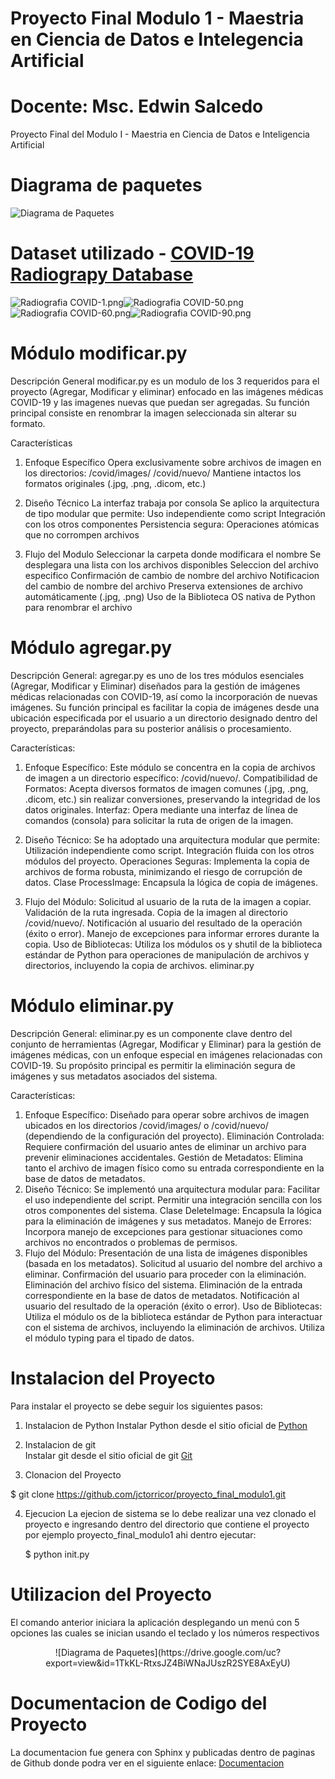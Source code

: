 # Proyecto Final Modulo 1 - Maestria en Ciencia de Datos e Intelegencia Artificial
# Docente: Msc. Edwin Salcedo
Proyecto Final del Modulo I - Maestria en Ciencia de Datos e Inteligencia Artificial

# Diagrama de paquetes
![Diagrama de Paquetes](https://drive.google.com/uc?export=view&id=1tD_UTnKBhfv1WXCMjrgrgXEwIWTuh1uL)

# Dataset utilizado - [COVID-19 Radiograpy Database](https://www.kaggle.com/datasets/tawsifurrahman/covid19-radiography-database) 

![Radiografia COVID-1.png](https://github.com/jctorricor/proyecto_final_modulo1/blob/main/covid/images/COVID-1.png)![Radiografia COVID-50.png](https://github.com/jctorricor/proyecto_final_modulo1/blob/main/covid/images/COVID-50.png)![Radiografia COVID-60.png](https://github.com/jctorricor/proyecto_final_modulo1/blob/main/covid/images/COVID-60.png)![Radiografia COVID-90.png](https://github.com/jctorricor/proyecto_final_modulo1/blob/main/covid/images/COVID-90.png)

# Módulo modificar.py
Descripción General
modificar.py es un modulo de los 3 requeridos para el proyecto (Agregar, Modificar y eliminar) enfocado en las imágenes médicas COVID-19 y las imagenes nuevas que puedan ser agregadas. Su función principal consiste en renombrar la imagen seleccionada sin alterar su formato.

Características
1. Enfoque Específico
        Opera exclusivamente sobre archivos de imagen en los directorios:
        /covid/images/
        /covid/nuevo/
        Mantiene intactos los formatos originales (.jpg, .png, .dicom, etc.)

2. Diseño Técnico
        La interfaz trabaja por consola 
        Se aplico la arquitectura de tipo modular que permite:
            Uso independiente como script
            Integración con los otros componentes
        Persistencia segura: Operaciones atómicas que no corrompen archivos

3. Flujo del Modulo
    Seleccionar la carpeta donde modificara el nombre
    Se desplegara una lista con los archivos disponibles
    Seleccion del archivo especifico
    Confirmación de cambio de nombre del archivo
    Notificacion del cambio de nombre del archivo
    Preserva extensiones de archivo automáticamente (.jpg, .png)
    Uso de la Biblioteca OS nativa de Python para renombrar el archivo 
# Módulo agregar.py
Descripción General:
agregar.py es uno de los tres módulos esenciales (Agregar, Modificar y Eliminar) diseñados para la gestión de imágenes médicas relacionadas con COVID-19, así como la incorporación de nuevas imágenes. Su función principal es facilitar la copia de imágenes desde una ubicación especificada por el usuario a un directorio designado dentro del proyecto, preparándolas para su posterior análisis o procesamiento.

Características:
1. Enfoque Específico: Este módulo se concentra en la copia de archivos de imagen a un directorio específico: /covid/nuevo/.
         Compatibilidad de Formatos: Acepta diversos formatos de imagen comunes (.jpg, .png, .dicom, etc.) sin realizar conversiones, preservando la integridad de los datos originales.
         Interfaz: Opera mediante una interfaz de línea de comandos (consola) para solicitar la ruta de origen de la imagen.

2. Diseño Técnico:
        Se ha adoptado una arquitectura modular que permite:
            Utilización independiente como script.
            Integración fluida con los otros módulos del proyecto.
        Operaciones Seguras: Implementa la copia de archivos de forma robusta, minimizando el riesgo de corrupción de datos.
        Clase ProcessImage: Encapsula la lógica de copia de imágenes.

3. Flujo del Módulo:
    Solicitud al usuario de la ruta de la imagen a copiar.
    Validación de la ruta ingresada.
    Copia de la imagen al directorio /covid/nuevo/.
    Notificación al usuario del resultado de la operación (éxito o error).
    Manejo de excepciones para informar errores durante la copia.
    Uso de Bibliotecas:
    Utiliza los módulos os y shutil de la biblioteca estándar de Python para operaciones de manipulación de archivos y directorios, incluyendo la copia de archivos.
    eliminar.py

# Módulo eliminar.py
Descripción General:
eliminar.py es un componente clave dentro del conjunto de herramientas (Agregar, Modificar y Eliminar) para la gestión de imágenes médicas, con un enfoque especial en imágenes relacionadas con COVID-19. Su propósito principal es permitir la eliminación segura de imágenes y sus metadatos asociados del sistema.

Características:
1. Enfoque Específico: Diseñado para operar sobre archivos de imagen ubicados en los directorios /covid/images/ o /covid/nuevo/ (dependiendo de la configuración del proyecto).
         Eliminación Controlada: Requiere confirmación del usuario antes de eliminar un archivo para prevenir eliminaciones accidentales.
         Gestión de Metadatos: Elimina tanto el archivo de imagen físico como su entrada correspondiente en la base de datos de metadatos.
2. Diseño Técnico:
        Se implementó una arquitectura modular para:
            Facilitar el uso independiente del script.
            Permitir una integración sencilla con los otros componentes del sistema.
        Clase DeleteImage: Encapsula la lógica para la eliminación de imágenes y sus metadatos.
        Manejo de Errores: Incorpora manejo de excepciones para gestionar situaciones como archivos no encontrados o problemas de permisos.
3. Flujo del Módulo:
    Presentación de una lista de imágenes disponibles (basada en los metadatos).
    Solicitud al usuario del nombre del archivo a eliminar.
    Confirmación del usuario para proceder con la eliminación.
    Eliminación del archivo físico del sistema.
    Eliminación de la entrada correspondiente en la base de datos de metadatos.
    Notificación al usuario del resultado de la operación (éxito o error).
    Uso de Bibliotecas:
    Utiliza el módulo os de la biblioteca estándar de Python para interactuar con el sistema de archivos, incluyendo la eliminación de archivos.
    Utiliza el módulo typing para el tipado de datos.

# Instalacion del Proyecto

Para instalar el proyecto se debe seguir los siguientes pasos:

1. Instalacion de Python
   Instalar Python desde el sitio oficial de [Python](https://www.python.org/downloads/)

2. Instalacion de git  
   Instalar git desde el sitio oficial de git [Git](https://git-scm.com/downloads)

3. Clonacion del Proyecto

  $ git clone https://github.com/jctorricor/proyecto_final_modulo1.git

4. Ejecucion 
   La ejecion de sistema se lo debe realizar una vez clonado el proyecto e ingresando dentro del directorio que contiene el proyecto por ejemplo proyecto_final_modulo1 ahi dentro ejecutar:
   
   $ python init.py


# Utilizacion del Proyecto
   El comando anterior iniciara la aplicación desplegando un menú con 5 opciones las cuales se inician usando el teclado y los números respectivos

<center>
   ![Diagrama de Paquetes](https://drive.google.com/uc?export=view&id=1TkKL-RtxsJZ4BiWNaJUszR2SYE8AxEyU)
</center>

# Documentacion de Codigo del Proyecto
La documentacion fue genera con  Sphinx y publicadas dentro de paginas de Github donde podra ver en el siguiente enlace: [Documentacion](https://jctorricor.github.io/documentation/index.html)
